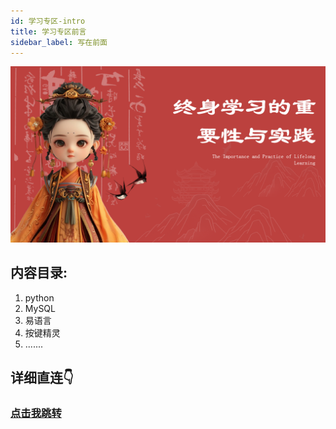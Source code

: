 ```yaml
---
id: 学习专区-intro
title: 学习专区前言
sidebar_label: 写在前面
---
```


![](./学习.png)

## 内容目录:
1. python
2. MySQL
3. 易语言
4. 按键精灵
5. .......

## 详细直连👇
### [点击我跳转](https://docs.qq.com/s/AeYmniizP5d_U7MvfyXCTq)


